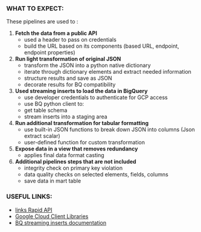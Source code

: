 ### **WHAT TO EXPECT:** ###

These pipelines are used to :
1. **Fetch the data from a public API**
     * used a header to pass on credentials
     * build the URL based on its components (based URL, endpoint, endpoint properties)
2. **Run light transformation of original JSON**
     * transform the JSON into a python native dictionary
     * iterate through dictionary elements and extract needed information
     * structure results and save as JSON
     * decorate results for BQ compatibility
3. **Used streaming inserts to load the data in BigQuery**
     * use developer credentials to authenticate for GCP access
     * use BQ python client to: 
     * get table schema
     * stream inserts into a staging area
4. **Run additional transformation for tabular formatting**
     * use built-in JSON functions to break down JSON into columns (Json extract scalar)
     * user-defined function for custom transformation 
5. **Expose data in a view that removes redundancy**
     * applies final data format casting      
6. **Additional pipelines steps that are not included**
     * integrity check on primary key violation 
     * data quality checks on selected elements, fields, columns
     * save data in mart table 


### USEFUL LINKS:
* [links Rapid API](https://rapidapi.com/marketplace)
* [Google Cloud Client Libraries](https://googleapis.dev/python/bigquery/latest/generated/google.cloud.bigquery.client.Client.html)
* [BQ streaming inserts documentation](https://cloud.google.com/bigquery/streaming-data-into-bigquery)


